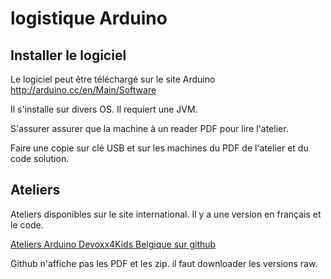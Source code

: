 # logistique Arduino

## Installer le logiciel

Le logiciel peut être téléchargé sur le site Arduino 
http://arduino.cc/en/Main/Software

Il s'installe sur divers OS. Il requiert une JVM. 

S'assurer assurer que la machine à un reader PDF pour lire l'atelier.

Faire une copie sur clé USB et sur les machines du PDF de l'atelier et du code solution.

## Ateliers 

Ateliers disponibles sur le site international. Il y a une version en français et le code.

[Ateliers Arduino Devoxx4Kids Belgique sur github](https://github.com/devoxx4kids/materials/tree/master/workshops/arduino)

Github n'affiche pas les PDF et les zip. il faut downloader les versions raw.
